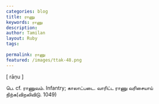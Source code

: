 ```yaml
---
categories: blog
title: ராணு
keywords: ராணு
description: 
author: Tamilan
layout: Ruby
tags: 
 
permalink: ராணு
featured: /images/ttak-48.png
---
```

  
[ rāṇu ]  
  
பெ. cf. ராணுவம். Infantry; காலாட்படை. வாரிட்ட ராணு வரிசையாய் நிற்க(விறலிவிடு. 1049)